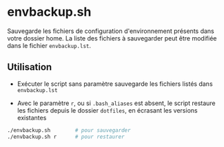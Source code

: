 # envbackup.sh

Sauvegarde les fichiers de configuration d'environnement présents dans votre dossier home. La liste des fichiers à sauvegarder peut être modifiée dans le fichier `envbackup.lst`.

## Utilisation

- Exécuter le script sans paramètre sauvegarde les fichiers listés dans `envbackup.lst`

- Avec le paramètre `r`, ou si `.bash_aliases` est absent, le script restaure les fichiers depuis le dossier `dotfiles`, en écrasant les versions existantes

```bash
./envbackup.sh        # pour sauvegarder
./envbackup.sh r      # pour restaurer
```
